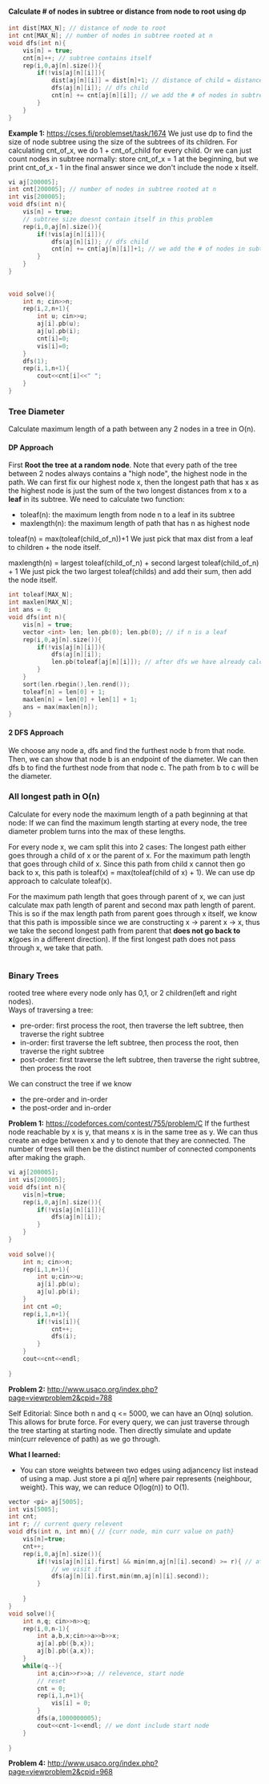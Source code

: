 #### Calculate # of nodes in subtree or distance from node to root using dp
```cpp
int dist[MAX_N]; // distance of node to root
int cnt[MAX_N]; // number of nodes in subtree rooted at n
void dfs(int n){
    vis[n] = true;
    cnt[n]++; // subtree contains itself
    rep(i,0,aj[n].size()){
        if(!vis[aj[n][i]]){
            dist[aj[n][i]] = dist[n]+1; // distance of child = distance of node + 1
            dfs(aj[n][i]); // dfs child
            cnt[n] += cnt[aj[n][i]]; // we add the # of nodes in subtree rooted at child to # of nodes in subtree of parent
        }
    }
}
```
**Example 1:** https://cses.fi/problemset/task/1674
We just use dp to find the size of node subtree using the size of the subtrees of its children. For calculating cnt_of_x, we do 1 + cnt_of_child for every child. Or we can just count nodes in subtree normally: store cnt_of_x = 1 at the beginning, but we print cnt_of_x - 1 in the final answer since we don't include the node x itself.

```cpp
vi aj[200005];
int cnt[200005]; // number of nodes in subtree rooted at n
int vis[200005];
void dfs(int n){
    vis[n] = true;
    // subtree size doesnt contain itself in this problem
    rep(i,0,aj[n].size()){
        if(!vis[aj[n][i]]){
            dfs(aj[n][i]); // dfs child
            cnt[n] += cnt[aj[n][i]]+1; // we add the # of nodes in subtree rooted at child to # of nodes in subtree of parent
        }
    }
}
 
 
void solve(){
    int n; cin>>n;
    rep(i,2,n+1){
        int u; cin>>u; 
        aj[i].pb(u);
        aj[u].pb(i);
        cnt[i]=0;
        vis[i]=0;
    }
    dfs(1);
    rep(i,1,n+1){
        cout<<cnt[i]<<" ";
    }    
}

```

### Tree Diameter
Calculate maximum length of a path between any 2 nodes in a tree in O(n).
#### DP Approach
First **Root the tree at a random node**. Note that every path of the tree between 2 nodes always contains a "high node", the highest node in the path. We can first fix our highest node x, then the longest path that has x as the highest node is just the sum of the two longest distances from x to a **leaf** in its subtree. 
We need to calculate two function:  
- toleaf(n): the maximum length from node n to a leaf in its subtree
- maxlength(n): the maximum length of path that has n as highest node


toleaf(n) = max(toleaf(child_of_n))+1 
We just pick that max dist from a leaf to children + the node itself.

maxlength(n) = largest toleaf(child_of_n) + second largest toleaf(child_of_n) + 1
We just pick the two largest toleaf(childs) and add their sum, then add the node itself.

```cpp
int toleaf[MAX_N];
int maxlen[MAX_N];
int ans = 0;
void dfs(int n){
	vis[n] = true;
    vector <int> len; len.pb(0); len.pb(0); // if n is a leaf
	rep(i,0,aj[n].size()){
		if(!vis[aj[n][i]]){
			dfs(aj[n][i]);
            len.pb(toleaf[aj[n][i]]); // after dfs we have already calculated toleaf[child]
		}
	}
    sort(len.rbegin(),len.rend());
    toleaf[n] = len[0] + 1;
    maxlen[n] = len[0] + len[1] + 1;
    ans = max(maxlen[n]);
}
```

#### 2 DFS Approach

We choose any node a, dfs and find the furthest node b from that node. Then, we can show that node b is an endpoint of the diameter. We can then dfs b to find the furthest node from that node c. The path from b to c will be the diameter.


### All longest path in O(n)
Calculate for every node the maximum length of a path beginning at that node: If we can find the maximum length starting at every node, the tree diameter problem turns into the max of these lengths.

For every node x, we cam split this into 2 cases: The longest path either goes through a child of x or the parent of x.
For the maximum path length that goes through child of x. Since this path from child x cannot then go back to x, this path is toleaf(x) = max(toleaf(child of x) + 1). We can use dp approach to calculate toleaf(x). 

For the maximum path length that goes through parent of x, we can just calculate max path length of parent and second max path length of parent. This is so if the max length path from parent goes through x itself, we know that this path is impossible since we are constructing x -> parent x -> x, thus we take the second longest path from parent that **does not go back to x**(goes in a different direction). If the first longest path does not pass through x, we take that path.

```cpp

```

### Binary Trees
rooted tree where every node only has 0,1, or 2 children(left and right nodes).  
Ways of traversing a tree:
- pre-order: first process the root, then traverse the left subtree, then traverse the right subtree
- in-order: first traverse the left subtree, then process the root, then traverse the right subtree
- post-order: first traverse the left subtree, then traverse the right subtree, then process the root

We can construct the tree if we know 
- the pre-order and in-order
- the post-order and in-order

**Problem 1:** https://codeforces.com/contest/755/problem/C
If the furthest node reachable by x is y, that means x is in the same tree as y. We can thus create an edge between x and y to denote that they are connected. The number of trees will then be the distinct number of connected components after making the graph.
```cpp
vi aj[200005];
int vis[200005];
void dfs(int n){
    vis[n]=true;
    rep(i,0,aj[n].size()){
        if(!vis[aj[n][i]]){
            dfs(aj[n][i]);
        }
    }
}
 
void solve(){
    int n; cin>>n;
    rep(i,1,n+1){
        int u;cin>>u;
        aj[i].pb(u);
        aj[u].pb(i);
    }
    int cnt =0;
    rep(i,1,n+1){
        if(!vis[i]){
            cnt++;
            dfs(i);
        }
    }
    cout<<cnt<<endl;    
    
}
```
**Problem 2:** http://www.usaco.org/index.php?page=viewproblem2&cpid=788

Self Editorial:
Since both n and q <= 5000, we can have an O(nq) solution. This allows for brute force. For every query, we can just traverse through the tree starting at starting node. Then directly simulate and update min(curr relevence of path) as we go through.

**What I learned:**
- You can store weights between two edges using adjancency list instead of using a map. Just store a pi $aj[n]$ where pair represents {neighbour, weight}. This way, we can reduce O(log(n)) to O(1).
 
```cpp
vector <pi> aj[5005];
int vis[5005];
int cnt;
int r; // current query relevent
void dfs(int n, int mn){ // {curr node, min curr value on path}
    vis[n]=true;  
    cnt++;
    rep(i,0,aj[n].size()){
        if(!vis[aj[n][i].first] && min(mn,aj[n][i].second) >= r){ // at least relevence r
            // we visit it     
            dfs(aj[n][i].first,min(mn,aj[n][i].second));        
        }
        
    }
}
void solve(){
    int n,q; cin>>n>>q;
    rep(i,0,n-1){
        int a,b,x;cin>>a>>b>>x;
        aj[a].pb({b,x});
        aj[b].pb({a,x});
    }
    while(q--){
        int a;cin>>r>>a; // relevence, start node
        // reset
        cnt = 0;
        rep(i,1,n+1){
            vis[i] = 0;
        }
        dfs(a,1000000005);
        cout<<cnt-1<<endl; // we dont include start node
    }
    
}
```

**Problem 4:** http://www.usaco.org/index.php?page=viewproblem2&cpid=968
